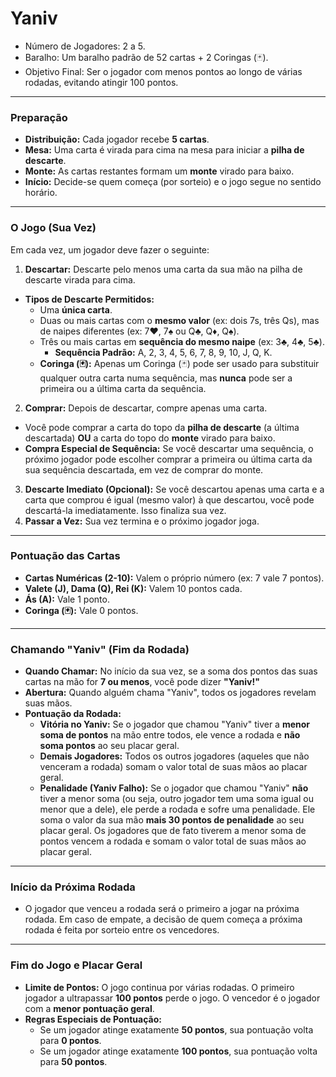 # Yaniv

- Número de Jogadores: 2 a 5.
- Baralho: Um baralho padrão de 52 cartas + 2 Coringas (🃏).
- Objetivo Final: Ser o jogador com menos pontos ao longo de várias rodadas, evitando atingir 100 pontos.

---

### Preparação

- **Distribuição:** Cada jogador recebe **5 cartas**.
- **Mesa:** Uma carta é virada para cima na mesa para iniciar a **pilha de descarte**.
- **Monte:** As cartas restantes formam um **monte** virado para baixo.
- **Início:** Decide-se quem começa (por sorteio) e o jogo segue no sentido horário.

---

### O Jogo (Sua Vez)

Em cada vez, um jogador deve fazer o seguinte:

1. **Descartar:** Descarte pelo menos uma carta da sua mão na pilha de descarte virada para cima.
  - **Tipos de Descarte Permitidos:**
    - Uma **única carta**.
    - Duas ou mais cartas com o **mesmo valor** (ex: dois 7s, três Qs), mas de naipes diferentes (ex: 7♥️, 7♠️ ou Q♣️, Q♦️, Q♠️).
    - Três ou mais cartas em **sequência do mesmo naipe** (ex: 3♣️, 4♣️, 5♣️).
      - **Sequência Padrão:** A, 2, 3, 4, 5, 6, 7, 8, 9, 10, J, Q, K.
    - **Coringa (🃏):** Apenas um Coringa (🃏) pode ser usado para substituir qualquer outra carta numa sequência, mas **nunca** pode ser a primeira ou a última carta da sequência.
2. **Comprar:** Depois de descartar, compre apenas uma carta.
  - Você pode comprar a carta do topo da **pilha de descarte** (a última descartada) **OU** a carta do topo do **monte** virado para baixo.
  - **Compra Especial de Sequência:** Se você descartar uma sequência, o próximo jogador pode escolher comprar a primeira ou última carta da sua sequência descartada, em vez de comprar do monte.
3. **Descarte Imediato (Opcional):** Se você descartou apenas uma carta e a carta que comprou é igual (mesmo valor) à que descartou, você pode descartá-la imediatamente. Isso finaliza sua vez.
4. **Passar a Vez:** Sua vez termina e o próximo jogador joga.

---

### Pontuação das Cartas

- **Cartas Numéricas (2-10):** Valem o próprio número (ex: 7 vale 7 pontos).
- **Valete (J), Dama (Q), Rei (K):** Valem 10 pontos cada.
- **Ás (A):** Vale 1 ponto.
- **Coringa (🃏):** Vale 0 pontos.

---

### Chamando "Yaniv" (Fim da Rodada)

- **Quando Chamar:** No início da sua vez, se a soma dos pontos das suas cartas na mão for **7 ou menos**, você pode dizer **"Yaniv!"**
- **Abertura:** Quando alguém chama "Yaniv", todos os jogadores revelam suas mãos.
- **Pontuação da Rodada:**
  - **Vitória no Yaniv:** Se o jogador que chamou "Yaniv" tiver a **menor soma de pontos** na mão entre todos, ele vence a rodada e **não soma pontos** ao seu placar geral.
  - **Demais Jogadores:** Todos os outros jogadores (aqueles que não venceram a rodada) somam o valor total de suas mãos ao placar geral.
  - **Penalidade (Yaniv Falho):** Se o jogador que chamou "Yaniv" **não** tiver a menor soma (ou seja, outro jogador tem uma soma igual ou menor que a dele), ele perde a rodada e sofre uma penalidade. Ele soma o valor da sua mão **mais 30 pontos de penalidade** ao seu placar geral. Os jogadores que de fato tiverem a menor soma de pontos vencem a rodada e somam o valor total de suas mãos ao placar geral.

---

### Início da Próxima Rodada

- O jogador que venceu a rodada será o primeiro a jogar na próxima rodada. Em caso de empate, a decisão de quem começa a próxima rodada é feita por sorteio entre os vencedores.

---

### Fim do Jogo e Placar Geral

- **Limite de Pontos:** O jogo continua por várias rodadas. O primeiro jogador a ultrapassar **100 pontos** perde o jogo. O vencedor é o jogador com a **menor pontuação geral**.
- **Regras Especiais de Pontuação:**
  - Se um jogador atinge exatamente **50 pontos**, sua pontuação volta para **0 pontos**.
  - Se um jogador atinge exatamente **100 pontos**, sua pontuação volta para **50 pontos**.
